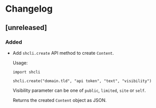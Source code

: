 # Changelog

## [unreleased]

### Added

* Add `shcli.create` API method to create `Content`.

  Usage:
  
  ```
  import shcli
  
  shcli.create("domain.tld", "api token", "text", "visibility")
  ```
  
  Visibility parameter can be one of `public`, `limited`, `site` or `self`.
  
  Returns the created `Content` object as JSON.

